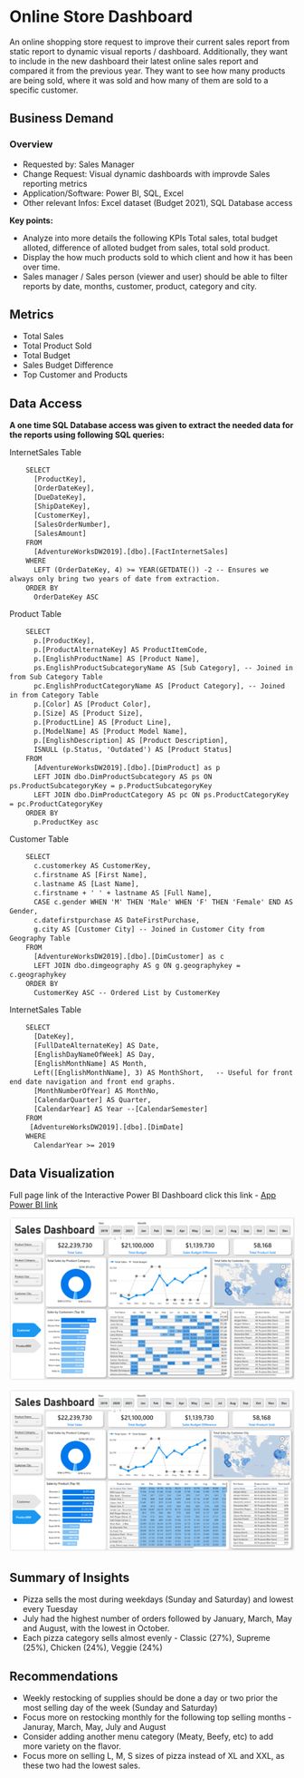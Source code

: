 # Online Store Dashboard

An online shopping store request to improve their current sales report from static report to dynamic visual reports / dashboard. Additionally, they want to include in the new dashboard their latest online sales report and compared it from the previous year. They want to see how many products are being sold, where it was sold and how many of them are sold to a specific customer.

## Business Demand 

### Overview

- Requested by: Sales Manager
- Change Request: Visual dynamic dashboards with improvde Sales reporting metrics
- Application/Software: Power BI, SQL, Excel
- Other relevant Infos: Excel dataset (Budget 2021), SQL Database access

<b>Key points:</b>
- Analyze into more details the following KPIs Total sales, total budget alloted, difference of alloted budget from sales, total sold product.
- Display the how much products sold to which client and how it has been over time.
- Sales manager / Sales person (viewer and user) should be able to filter reports by date, months, customer, product, category and city.
  

## Metrics
- Total Sales
- Total Product Sold
- Total Budget
- Sales Budget Difference
- Top Customer and Products

## Data Access

<b>A one time SQL Database access was given to extract the needed data for the reports using following SQL queries:</b>

InternetSales Table 

        SELECT 
          [ProductKey], 
          [OrderDateKey], 
          [DueDateKey], 
          [ShipDateKey], 
          [CustomerKey], 
          [SalesOrderNumber], 
          [SalesAmount] 
        FROM 
          [AdventureWorksDW2019].[dbo].[FactInternetSales]
        WHERE 
          LEFT (OrderDateKey, 4) >= YEAR(GETDATE()) -2 -- Ensures we always only bring two years of date from extraction.
        ORDER BY
          OrderDateKey ASC

Product Table 

        SELECT 
          p.[ProductKey], 
          p.[ProductAlternateKey] AS ProductItemCode, 
          p.[EnglishProductName] AS [Product Name], 
          ps.EnglishProductSubcategoryName AS [Sub Category], -- Joined in from Sub Category Table
          pc.EnglishProductCategoryName AS [Product Category], -- Joined in from Category Table
          p.[Color] AS [Product Color], 
          p.[Size] AS [Product Size], 
          p.[ProductLine] AS [Product Line], 
          p.[ModelName] AS [Product Model Name], 
          p.[EnglishDescription] AS [Product Description], 
          ISNULL (p.Status, 'Outdated') AS [Product Status] 
        FROM 
          [AdventureWorksDW2019].[dbo].[DimProduct] as p
          LEFT JOIN dbo.DimProductSubcategory AS ps ON ps.ProductSubcategoryKey = p.ProductSubcategoryKey 
          LEFT JOIN dbo.DimProductCategory AS pc ON ps.ProductCategoryKey = pc.ProductCategoryKey 
        ORDER BY 
          p.ProductKey asc

          
Customer Table

        SELECT 
          c.customerkey AS CustomerKey, 
          c.firstname AS [First Name],  
          c.lastname AS [Last Name], 
          c.firstname + ' ' + lastname AS [Full Name], 
          CASE c.gender WHEN 'M' THEN 'Male' WHEN 'F' THEN 'Female' END AS Gender,
          c.datefirstpurchase AS DateFirstPurchase, 
          g.city AS [Customer City] -- Joined in Customer City from Geography Table
        FROM 
          [AdventureWorksDW2019].[dbo].[DimCustomer] as c
          LEFT JOIN dbo.dimgeography AS g ON g.geographykey = c.geographykey 
        ORDER BY 
          CustomerKey ASC -- Ordered List by CustomerKey
      

InternetSales Table 

        SELECT 
          [DateKey], 
          [FullDateAlternateKey] AS Date, 
          [EnglishDayNameOfWeek] AS Day, 
          [EnglishMonthName] AS Month, 
          Left([EnglishMonthName], 3) AS MonthShort,   -- Useful for front end date navigation and front end graphs.
          [MonthNumberOfYear] AS MonthNo, 
          [CalendarQuarter] AS Quarter, 
          [CalendarYear] AS Year --[CalendarSemester] 
        FROM 
         [AdventureWorksDW2019].[dbo].[DimDate]
        WHERE 
          CalendarYear >= 2019


## Data Visualization
Full page link of the Interactive Power BI Dashboard click this link - [App Power BI link](https://app.powerbi.com/reportEmbed?reportId=ab86eeef-e986-4a47-ba2d-28199c7f2942&autoAuth=true&ctid=a4e78b81-874a-4832-88f0-12bd163108f4)

![OnlineStoreDB](OnlineStoreDashboard_SS.PNG)

![OnlineStoreDB2](OnlineStoreDashboard2_SS.PNG)


## Summary of Insights

  - Pizza sells the most during weekdays (Sunday and Saturday) and lowest every Tuesday
  - July had the highest number of orders followed by January, March, May and August, with the lowest in October.
  - Each pizza category sells almost evenly - Classic (27%), Supreme (25%), Chicken (24%), Veggie (24%)


## Recommendations

  - Weekly restocking of supplies should be done a day or two prior the most selling day of the week (Sunday and Saturday)
  - Focus more on restocking monthly for the following top selling months - Januray, March, May, July and August
  - Consider adding another menu category (Meaty, Beefy, etc) to add more variety on the flavor.
  - Focus more on selling L, M, S sizes of pizza instead of XL and XXL, as these two had the lowest sales.

